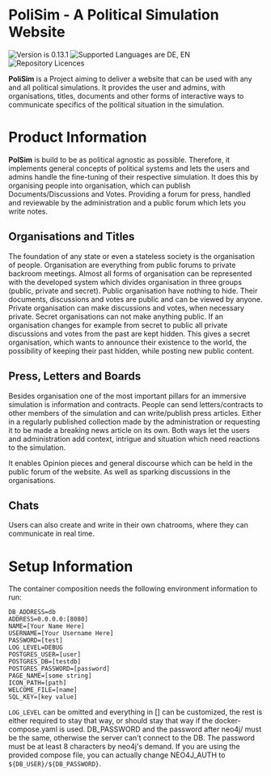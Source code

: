 # PoliSim - A Political Simulation Website

![Version is 0.13.1](https://img.shields.io/badge/version-0.13.1-blue)
![Supported Languages are DE, EN](https://img.shields.io/badge/languages-DE,_EN-yellow)
![Repository Licences](https://img.shields.io/github/license/LaybeRize/PoliSim)

**PoliSim** is a Project aiming to deliver a website that can be used with any and all political simulations.
It provides the user and admins, with organisations, titles, documents and other forms of interactive ways to
communicate specifics of the political situation in the simulation.

# Product Information

**PolSim** is build to be as political agnostic as possible. Therefore, it implements general concepts of
political systems and lets the users and admins handle the fine-tuning of their respective simulation. It
does this by organising people into organisation, which can publish Documents/Discussions and Votes. Providing
a forum for press, handled and reviewable by the administration and a public forum which lets you write notes.

## Organisations and Titles

The foundation of any state or even a stateless society is the organisation of people. Organisation are everything
from public forums to private backroom meetings. Almost all forms of organisation can be represented with the developed system
which divides organisation in three groups (public, private and secret). Public organisation have nothing to hide. Their
documents, discussions and votes are public and can be viewed by anyone. Private organisation can make discussions and
votes, when necessary private. Secret organisations can not make anything public. If an organisation changes for example from
secret to public all private discussions and votes from the past are kept hidden. This gives a secret organisation, which 
wants to announce their existence to the world, the possibility of keeping their past hidden, while posting new public content.

## Press, Letters and Boards

Besides organisation one of the most important pillars for an immersive simulation is information and contracts.
People can send letters/contracts to other members of the simulation and can write/publish press articles. Either in a
regularly published collection made by the administration or requesting it to be made a breaking news article on its own.
Both ways let the users and administration add context, intrigue and situation which need reactions to the simulation.

It enables Opinion pieces and general discourse which can be held in the public forum of the website. As well
as sparking discussions in the organisations.

## Chats

Users can also create and write in their own chatrooms, where they can communicate in real time.

# Setup Information

The container composition needs the following environment information to run:
`````
DB_ADDRESS=db
ADDRESS=0.0.0.0:[8080]
NAME=[Your Name Here]
USERNAME=[Your Username Here]
PASSWORD=[test]
LOG_LEVEL=DEBUG
POSTGRES_USER=[user]
POSTGRES_DB=[testdb]
POSTGRES_PASSWORD=[password]
PAGE_NAME=[some string]
ICON_PATH=[path]
WELCOME_FILE=[name]
SQL_KEY=[key value]
`````
`LOG_LEVEL` can be omitted and everything in [] can be customized, the rest is either required to stay that way, or should
stay that way if the docker-compose.yaml is used. DB_PASSWORD and the password after neo4j/ must be the same, otherwise 
the server can't connect to the DB. The password must be at least 8 characters by neo4j's demand. If you are using the 
provided compose file, you can actually change NEO4J_AUTH to `${DB_USER}/${DB_PASSWORD}`.